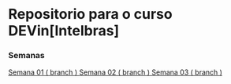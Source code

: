 <img src="https://devinhouse.tech/wp-content/uploads/sites/2/2021/12/logo-dev-in-01.png" alt="">
<img src="https://img.shields.io/badge/HTML-239120?style=for-the-badge&logo=html5&logoColor=white" alt="">
<img src="https://img.shields.io/badge/CSS-239120?&style=for-the-badge&logo=css3&logoColor=white" alt="">
<img src="https://img.shields.io/badge/JavaScript-F7DF1E?style=for-the-badge&logo=javascript&logoColor=black" alt="">

<h1>Repositorio para o curso DEVin[Intelbras]</h1>

<h3>Semanas</h3>
<a href="https://github.com/Matheusvicentesn/DEVinHouse/tree/semana01">Semana 01 ( branch ) </a>
<a href="https://github.com/Matheusvicentesn/DEVinHouse/tree/Semana02">Semana 02 ( branch ) </a>
<a href="https://github.com/Matheusvicentesn/DEVinHouse/tree/semana03">Semana 03 ( branch ) </a>
